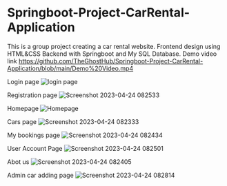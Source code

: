 # Springboot-Project-CarRental-Application
This is a group project creating a car rental website. Frontend design using HTML&amp;CSS Backend with Springboot and My SQL Database. 
Demo video link https://github.com/TheGhostHub/Springboot-Project-CarRental-Application/blob/main/Demo%20Video.mp4

Login page
![login page](https://user-images.githubusercontent.com/67100910/233889790-332e2d4f-dcc5-4060-aa16-a4dcc5410382.png)

Registration page
![Screenshot 2023-04-24 082533](https://user-images.githubusercontent.com/67100910/233890352-68c8bcb8-8b05-4488-a09b-d246dbaa5f70.png)

Homepage
![Homepage](https://user-images.githubusercontent.com/67100910/233889875-cdd8e89a-2996-4c70-8f0e-e2379f7b8f80.png)

Cars page
![Screenshot 2023-04-24 082333](https://user-images.githubusercontent.com/67100910/233890052-11beadff-b909-44d9-ad25-57fe0f467077.png)

My bookings page
![Screenshot 2023-04-24 082434](https://user-images.githubusercontent.com/67100910/233890184-375c1c29-d35b-4f49-a161-89694fc3e754.png)

User Account Page
![Screenshot 2023-04-24 082501](https://user-images.githubusercontent.com/67100910/233890253-3017f6b6-6497-4a3e-9276-a820b0e5e903.png)


Abot us
![Screenshot 2023-04-24 082405](https://user-images.githubusercontent.com/67100910/233890122-308c0aeb-c1c4-4a05-b175-11b482608824.png)

Admin car adding page
![Screenshot 2023-04-24 082814](https://user-images.githubusercontent.com/67100910/233890568-1cd558a0-c068-4d3d-bfcd-dfb263c049ca.png)
